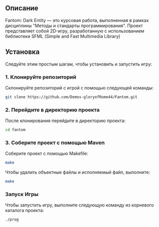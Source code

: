 ## Описание

Fantom: Dark Entity — это курсовая работа, выполненная в рамках дисциплины "Методы и стандарты программирования". 
Проект представляет собой 2D-игру, разработанную с использованием библиотеки SFML (Simple and Fast Multimedia Library)

## Установка

Следуйте этим простым шагам, чтобы установить и запустить игру:

### 1. Клонируйте репозиторий

Склонируйте репозиторий с игрой с помощью следующей команды:

```bash
git clone https://github.com/Demos-gloryofRome44/Fantom.git
```

### 2. Перейдите в директорию проекта

После клонирования перейдите в директорию проекта:

```bash
cd fantom
```

### 3. Соберите проект с помощью Maven

Соберите проект с помощью Makefile:
```bash
make
```
Чтобы удалить объектные файлы и исполняемый файл, выполните:
```bash
make
```

### Запуск Игры
Чтобы запустить игру, выполните следующую команду из корневого каталога проекта:
```bash
./prog
```

